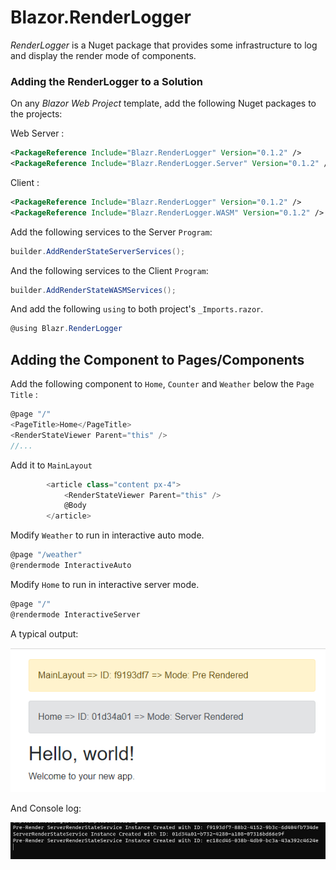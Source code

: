 # Blazor.RenderLogger

*RenderLogger* is a Nuget package that provides some infrastructure to log and display the render mode of components.

### Adding the RenderLogger to a Solution

On any *Blazor Web Project* template, add the following Nuget packages to the projects:

Web Server :

```xml
<PackageReference Include="Blazr.RenderLogger" Version="0.1.2" />
<PackageReference Include="Blazr.RenderLogger.Server" Version="0.1.2" />
```

Client :

```xml
<PackageReference Include="Blazr.RenderLogger" Version="0.1.2" />
<PackageReference Include="Blazr.RenderLogger.WASM" Version="0.1.2" />
```

Add the following services to the Server `Program`:

```csharp
builder.AddRenderStateServerServices();
```

And the following services to the Client `Program`:

```csharp
builder.AddRenderStateWASMServices();
```

And add the following `using` to both project's `_Imports.razor`.

```csharp
@using Blazr.RenderLogger
```

## Adding the Component to Pages/Components

Add the following component to `Home`, `Counter` and `Weather` below the `Page Title` :

```csharp
@page "/"
<PageTitle>Home</PageTitle>
<RenderStateViewer Parent="this" />
//...
```

Add it to `MainLayout`

```csharp
        <article class="content px-4">
            <RenderStateViewer Parent="this" />
            @Body
        </article>
```

Modify `Weather` to run in interactive auto mode.

```csharp
@page "/weather"
@rendermode InteractiveAuto
```

Modify `Home` to run in interactive server mode.

```csharp
@page "/"
@rendermode InteractiveServer
```

A typical output:

![Page](./images/Home-ServerRendered.png)

And Console log:

![Log](./images/Counter-AutoRendered-Log.png)
